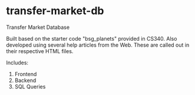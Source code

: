 # transfer-market-db
Transfer Market Database

Built based on the starter code "bsg_planets" provided in CS340. Also developed using several help articles from the Web. These are called out in their respective HTML files.

Includes:
1. Frontend
2. Backend
3. SQL Queries
